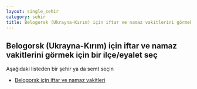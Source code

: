 ```yaml
---
layout: single_sehir
category: sehir
title: Belogorsk (Ukrayna-Kırım) için iftar ve namaz vakitlerini görmek için bir ilçe/eyalet seç
---
```



## Belogorsk (Ukrayna-Kırım) için iftar ve namaz vakitlerini görmek için bir ilçe/eyalet seç

Aşağıdaki listeden bir şehir ya da semt seçin


* [Belogorsk için iftar ve namaz vakitleri](/iftar.html?sehir=Belogorsk&ulke=Ukrayna-Kırım&state=Belogorsk)
